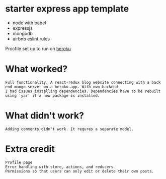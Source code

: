 # starter express app template

* node with babel
* expressjs
* mongodb
* airbnb eslint rules

Procfile set up to run on [heroku](https://devcenter.heroku.com/articles/getting-started-with-nodejs#deploy-the-app)

# What worked?
	Full functionality. A react-redux blog website connecting with a back end mongo server on a heroku app. With own backend
	I had issues installing dependencies. Dependencies have to be rebuilt using 'yar' if a new package is installed.

# What didn't work?
	Adding comments didn't work. It requres a separate model.

# Extra credit
	Profile page
	Error handling with store, actions, and reducers
	Permissions so that users can only edit or delete their own posts.
